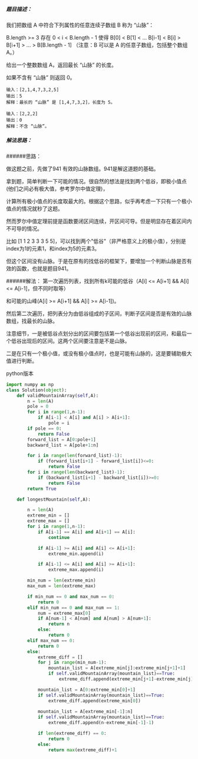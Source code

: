 ##### 题目描述：
我们把数组 A 中符合下列属性的任意连续子数组 B 称为 “山脉”：

B.length >= 3
存在 0 < i < B.length - 1 使得 B[0] < B[1] < ... B[i-1] < B[i] > B[i+1] > ... > B[B.length - 1]
（注意：B 可以是 A 的任意子数组，包括整个数组 A。）

给出一个整数数组 A，返回最长 “山脉” 的长度。

如果不含有 “山脉” 则返回 0。

```
输入：[2,1,4,7,3,2,5]
输出：5
解释：最长的 “山脉” 是 [1,4,7,3,2]，长度为 5。

输入：[2,2,2]
输出：0
解释：不含 “山脉”。
```


##### 解法思路：

######思路：

做这题之前，先做了941 有效的山脉数组。941是解这道题的基础。

拿到题，简单判断一下可能的情况。很自然的想法是找到两个低谷，即极小值点(他们之间必有极大值，参考罗尔中值定理)，

计算所有极小值点的长度取最大的。根据这个思路，似乎再考虑一下只有一个极小值点的情况就秒了这题。

然而罗尔中值定理前提是函数要闭区间连续，开区间可导。但是明显存在着区间内不可导的情况。

比如 [1 1 2 3 3 3 5 5]，可以找到两个"低谷"（非严格意义上的极小值），分别是index为1的元素1，和index为5的元素3。

但这个区间没有山脉。于是在原有的找低谷的框架下，要增加一个判断山脉是否有效的函数，也就是题目941。

######解法：
第一次遍历列表，找到所有k可能的低谷（A[i] <= A[i+1] && A[i] <= A[i-1]，但不同时取等）

和可能的山峰(A[i] >= A[i+1] && A[i] >= A[i-1])。

然后第二次遍历，把列表分为由低谷组成的子区间，判断子区间是否是有效的山脉数组，找最长的山脉。

注意细节，一是被低谷点划分出的区间要包括第一个低谷出现前的区间，和最后一个低谷出现后的区间。这两个区间要注意是不是山脉。

二是在只有一个极小值，或没有极小值点时，也是可能有山脉的，这是要辅助极大值进行判断。


python版本
```python
import numpy as np
class Solution(object):
    def validMountainArray(self,A):
        n = len(A)
        pole = 0
        for i in range(1,n-1):
            if A[i-1] < A[i] and A[i] > A[i+1]:
                pole = i
        if pole == 0:
            return False
        forward_list = A[0:pole+1]
        backward_list = A[pole+1:n]

        for i in range(len(forward_list)-1):
            if (forward_list[i+1] - forward_list[i])<=0:
                return False
        for i in range(len(backward_list)-1):
            if (backward_list[i+1] - backward_list[i])>=0:
                return False
        return True

    def longestMountain(self,A):

        n = len(A)
        extreme_min = []
        extreme_max = []
        for i in range(1,n-1):
            if A[i-1] == A[i] and A[i+1] == A[i]:
                continue

            if A[i-1] >= A[i] and A[i] <= A[i+1]:
                extreme_min.append(i)

            if A[i-1] <= A[i] and A[i] >= A[i+1]:
                extreme_max.append(i)

        min_num = len(extreme_min)
        max_num = len(extreme_max)

        if min_num == 0 and max_num == 0:
            return 0
        elif min_num == 0 and max_num == 1:
            num = extreme_max[0]
            if A[num-1] < A[num] and A[num] > A[num+1]:
                return n
            else:
                return 0
        elif max_num == 0:
            return 0
        else:
            extreme_diff = []
            for j in range(min_num-1):
                mountain_list = A[extreme_min[j]:extreme_min[j+1]+1]
                if self.validMountainArray(mountain_list)==True:
                    extreme_diff.append(extreme_min[j+1]-extreme_min[j])

            mountain_list = A[0:extreme_min[0]+1]
            if self.validMountainArray(mountain_list)==True: 
                extreme_diff.append(extreme_min[0])
            
            mountain_list = A[extreme_min[-1]:n] 
            if self.validMountainArray(mountain_list)==True:
                extreme_diff.append(n-extreme_min[-1]-1)

            if len(extreme_diff) == 0:
                return 0
            else:
                return max(extreme_diff)+1
```


